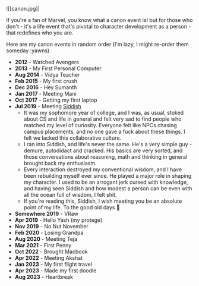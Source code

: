 ![[canon.jpg]]

If you're a fan of Marvel, you know what a canon event is! but for those who don't - it's a life event that's pivotal to character development as a person - that redefines who you are.

Here are my canon events in random order (I'm lazy, I might re-order them someday :yawns)

- **2012** - Watched Avengers
- **2013** - My First Personal Computer
- **Aug 2014** - Vidya Teacher
- **Feb 2015** - My first crush
- **Dec 2016** - Hey Sumanth
- **Jan 2017** - Meeting Mani
- **Oct 2017** - Getting my first laptop
- **Jul 2019** - Meeting [Siddish](https://x.com/siddish_)
  - It was my sophomore year of college, and I was, as usual, stoked about CS and life in general and felt very sad to find people who matched my level of curiosity. Everyone felt like NPCs chasing campus placements, and no one gave a fuck about these things. I felt we lacked this collaborative culture.
  - I ran into Siddish, and life's never the same. He's a very simple guy - demure, autodidact and cracked. His basics are very sorted, and those conversations about reasoning, math and thinking in general brought back my enthusiasm.
  - Every interaction destroyed my conventional wisdom, and I have been rebuilding myself ever since. He played a major role in shaping my character. I used to be an arrogant jerk cursed with knowledge, and having seen Siddish and how modest a person can be even with all the ocean full of wisdom, I felt shit.
  - If you're reading this, Siddish, I wish meeting you be an absolute point of my life. To the good old days 🥂
- **Somewhere 2019** - VRaw
- **Apr 2019** - Hello Yash (my protege)
- **Nov 2019** - No Nut November
- **Feb 2020** - Losing Grandpa
- **Aug 2020** - Meeting Teja
- **Mar 2021** - First Penny
- **Oct 2022** - Brought Macbook
- **Apr 2022** - Meeting Akshat
- **Jan 2023** - My first flight travel
- **Apr 2023** - Made my first doodle
- **Aug 2023** - Heartbreak
